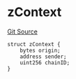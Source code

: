 # zContext
[Git Source](https://github.com/zeta-chain/protocol-contracts/blob/c8047c5cf62b43a480049f1d820da4571e5dcf61/contracts/zevm/interfaces/UniversalContract.sol)


```solidity
struct zContext {
    bytes origin;
    address sender;
    uint256 chainID;
}
```


